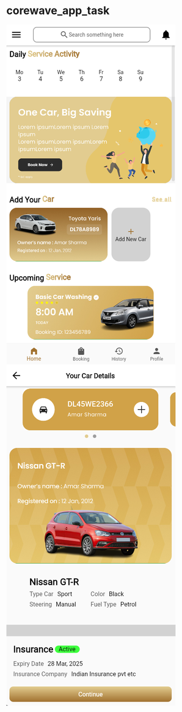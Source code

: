 # corewave_app_task

![Screenshot1](assets/screenshots/screenshot1.png)
![Screenshot1](assets/screenshots/screenshot2.png)
